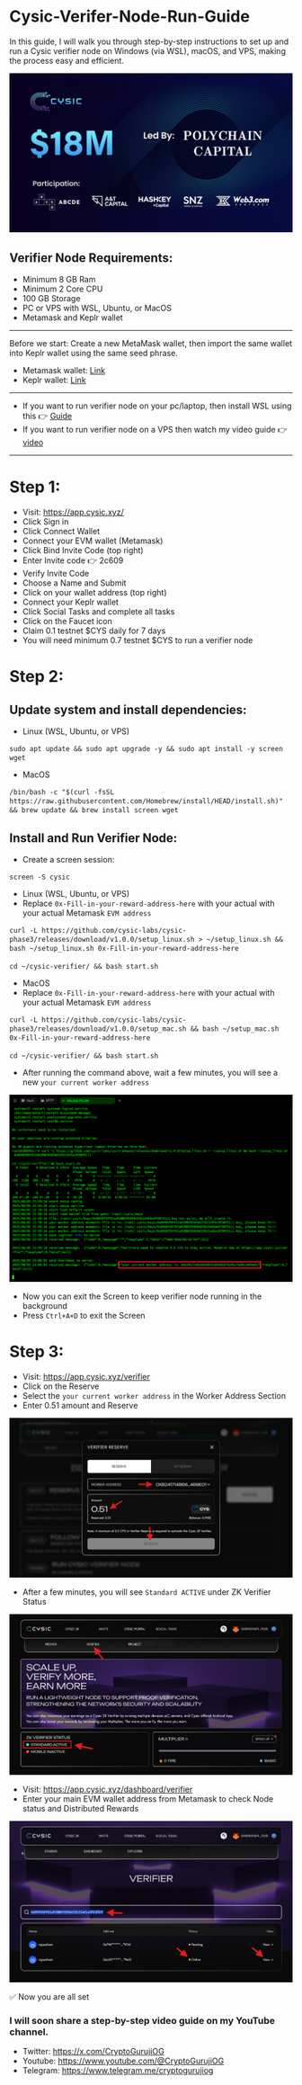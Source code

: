 # Cysic-Verifer-Node-Run-Guide
In this guide, I will walk you through step-by-step instructions to set up and run a Cysic verifier node on Windows (via WSL), macOS, and VPS, making the process easy and efficient.

![image alt](https://github.com/CryptoGurujiOG/Cysic-Verifer-Node-Run-Guide/blob/48e8cc98a3708c2752dfe8ce998b9e2b8d63820c/Screenshot%205.jpeg)

## Verifier Node Requirements:

- Minimum 8 GB Ram
- Minimum 2 Core CPU
- 100 GB Storage
- PC or VPS with WSL, Ubuntu, or MacOS
- Metamask and Keplr wallet

---

Before we start:
Create a new MetaMask wallet, then import the same wallet into Keplr wallet using the same seed phrase.

- Metamask wallet: [Link](https://metamask.io/download)
- Keplr wallet: [Link](https://www.keplr.app/get)

---

- If you want to run verifier node on your pc/laptop, then install WSL using this 👉 [Guide](https://github.com/CryptoGurujiOG/Install-Ubuntu-on-Windows-using-WSL)
- If you want to run verifier node on a VPS then watch my video guide 👉 [video](https://youtu.be/NK431xjj7yA)

---

# Step 1:

- Visit: https://app.cysic.xyz/
- Click Sign in
- Click Connect Wallet
- Connect your EVM wallet (Metamask)
- Click Bind Invite Code (top right)
- Enter Invite code 👉 2c609
- Verify Invite Code
- Choose a Name and Submit 
- Click on your wallet address (top right)
- Connect your Keplr wallet
- Click Social Tasks and complete all tasks
- Click on the Faucet icon
- Claim 0.1 testnet $CYS daily for 7 days
- You will need minimum 0.7 testnet $CYS to run a verifier node
  
# Step 2:

## Update system and install dependencies:

- Linux (WSL, Ubuntu, or VPS)

```
sudo apt update && sudo apt upgrade -y && sudo apt install -y screen wget
```
- MacOS
```
/bin/bash -c "$(curl -fsSL https://raw.githubusercontent.com/Homebrew/install/HEAD/install.sh)" && brew update && brew install screen wget
```

## Install and Run Verifier Node:

- Create a screen session:

```
screen -S cysic
```

- Linux (WSL, Ubuntu, or VPS)
- Replace ```0x-Fill-in-your-reward-address-here``` with your actual with your actual Metamask ```EVM address```

```
curl -L https://github.com/cysic-labs/cysic-phase3/releases/download/v1.0.0/setup_linux.sh > ~/setup_linux.sh && bash ~/setup_linux.sh 0x-Fill-in-your-reward-address-here

cd ~/cysic-verifier/ && bash start.sh
```
- MacOS
- Replace ```0x-Fill-in-your-reward-address-here``` with your actual with your actual Metamask ```EVM address```

```
curl -L https://github.com/cysic-labs/cysic-phase3/releases/download/v1.0.0/setup_mac.sh && bash ~/setup_mac.sh 0x-Fill-in-your-reward-address-here

cd ~/cysic-verifier/ && bash start.sh
```

- After running the command above, wait a few minutes, you will see a new ```your current worker address```

![image alt](https://github.com/CryptoGurujiOG/Cysic-Verifer-Node-Run-Guide/blob/52b99bfa45e136bd6e3a76124c3da129a5844c7d/Screenshot%201.png)

- Now you can exit the Screen to keep verifier node running in the background
- Press ```Ctrl+A+D``` to exit the Screen

# Step 3:

- Visit: https://app.cysic.xyz/verifier
- Click on the Reserve 
- Select the ```your current worker address``` in the Worker Address Section
- Enter 0.51 amount and Reserve

![image alt](https://github.com/CryptoGurujiOG/Cysic-Verifer-Node-Run-Guide/blob/5eecdfd24a04d78295f027405d50efb0a93e9adc/Screenshot%204.png)

- After a few minutes, you will see ```Standard ACTIVE``` under ZK Verifier Status

![image alt](https://github.com/CryptoGurujiOG/Cysic-Verifer-Node-Run-Guide/blob/1afad7a0faac3d3bad88dc5d90fa343a008cb3b3/Screenshot%202.png)

- Visit: https://app.cysic.xyz/dashboard/verifier
- Enter your main EVM wallet address from Metamask to check Node status and Distributed Rewards

![image alt](https://github.com/CryptoGurujiOG/Cysic-Verifer-Node-Run-Guide/blob/44d08c654fe1a19158530ef4432f426f57e02358/Screenshot%203.png)

✅ Now you are all set

### I will soon share a step-by-step video guide on my YouTube channel.

- Twitter: https://x.com/CryptoGurujiOG
- Youtube: https://www.youtube.com/@CryptoGurujiOG
- Telegram: https://www.telegram.me/cryptogurujiog

